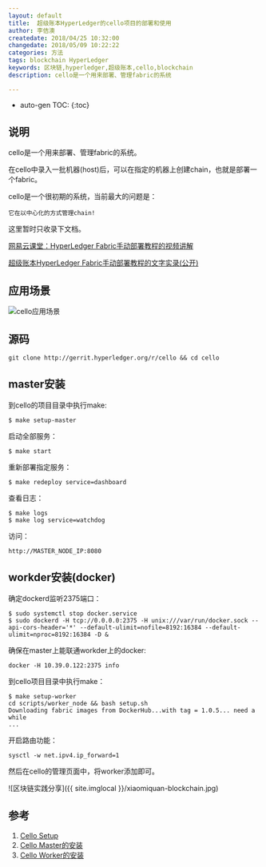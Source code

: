 ```yaml
---
layout: default
title:  超级账本HyperLedger的cello项目的部署和使用
author: 李佶澳
createdate: 2018/04/25 10:32:00
changedate: 2018/05/09 10:22:22
categories: 方法
tags: blockchain HyperLedger
keywords: 区块链,hyperledger,超级账本,cello,blockchain
description: cello是一个用来部署、管理fabric的系统

---
```


* auto-gen TOC:
{:toc}

## 说明

cello是一个用来部署、管理fabric的系统。

在cello中录入一批机器(host)后，可以在指定的机器上创建chain，也就是部署一个fabric。

cello是一个很初期的系统，当前最大的问题是：

	它在以中心化的方式管理chain!

这里暂时只收录下文档。

[网易云课堂：HyperLedger Fabric手动部署教程的视频讲解](https://study.163.com/course/introduction.htm?courseId=1005326005&share=2&shareId=400000000376006)

[超级账本HyperLedger Fabric手动部署教程的文字实录(公开)](http://www.lijiaocn.com/%E9%A1%B9%E7%9B%AE/2018/04/26/hyperledger-fabric-deploy.html)

## 应用场景

![cello应用场景](http://cello.readthedocs.io/en/latest/imgs/scenario.png)

## 源码

	git clone http://gerrit.hyperledger.org/r/cello && cd cello

## master安装

到cello的项目目录中执行make:

	$ make setup-master

启动全部服务：

	$ make start

重新部署指定服务：

	$ make redeploy service=dashboard

查看日志：

	$ make logs
	$ make log service=watchdog

访问：

	http://MASTER_NODE_IP:8080

## workder安装(docker)

确定dockerd监听2375端口：

	$ sudo systemctl stop docker.service
	$ sudo dockerd -H tcp://0.0.0.0:2375 -H unix:///var/run/docker.sock --api-cors-header='*' --default-ulimit=nofile=8192:16384 --default-ulimit=nproc=8192:16384 -D &

确保在master上能联通workder上的docker:

	docker -H 10.39.0.122:2375 info

到cello项目目录中执行make：

	$ make setup-worker
	cd scripts/worker_node && bash setup.sh
	Downloading fabric images from DockerHub...with tag = 1.0.5... need a while
	...

开启路由功能：

	sysctl -w net.ipv4.ip_forward=1

然后在cello的管理页面中，将worker添加即可。

![区块链实践分享]({{ site.imglocal }}/xiaomiquan-blockchain.jpg)

## 参考

1. [Cello Setup][1]
2. [Cello Master的安装][2]
3. [Cello Worker的安装][3]

[1]: http://cello.readthedocs.io/en/latest/setup/ "Cello Setup"
[2]: http://cello.readthedocs.io/en/latest/setup_master/ "Cello Master的安装" 
[3]: http://cello.readthedocs.io/en/latest/setup_worker_docker/ "Cello Worker的安装"
